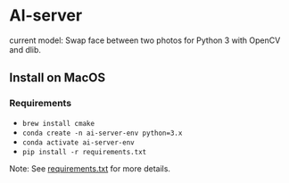 # AI-server
current model: Swap face between two photos for Python 3 with OpenCV and dlib.

## Install on MacOS
### Requirements
* `brew install cmake`
* `conda create -n ai-server-env python=3.x`
* `conda activate ai-server-env`
* `pip install -r requirements.txt`

Note: See [requirements.txt](requirements.txt) for more details.
